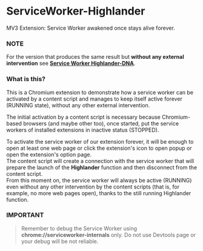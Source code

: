 # ServiceWorker-Highlander
MV3 Extension: Service Worker awakened once stays alive forever.
  
### NOTE
For the version that produces the same result but **without any external intervention** see [**Service Worker Highlander-DNA**](https://github.com/radiolondra/ServiceWorker-Highlander-DNA).
  
### What is this?  
This is a Chromium extension to demonstrate how a service worker can be activated by a content script and manages to keep itself active forever (RUNNING state), without any other external intervention.  
  
The initial activation by a content script is necessary because Chromium-based browsers (and maybe other too), once started, put the service workers of installed extensions in inactive status (STOPPED).  
  
To activate the service worker of our extension forever, it will be enough to open at least one web page or click the extension's icon to open popup or open the extension's option page.  
The content script will create a connection with the service worker that will prepare the launch of the **Highlander** function and then disconnect from the content script.  
From this moment on, the service worker will always be active (RUNNING) even without any other intervention by the content scripts (that is, for example, no more web pages open), thanks to the still running Highlander function.  
  

### IMPORTANT  
> Remember to debug the Service Worker using **chrome://serviceworker-internals** only. Do not use Devtools page or your debug will be not reliable.